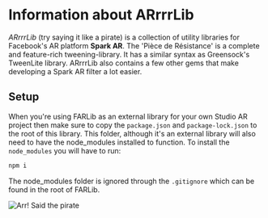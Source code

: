 # Information about ARrrrLib
*ARrrrLib* (try saying it like a pirate) is a collection of utility libraries for Facebook's AR platform **Spark AR**.
The 'Pièce de Résistance' is a complete and feature-rich tweening-library. It has a similar syntax as Greensock's TweenLite library. ARrrrLib also contains a few other gems that make developing a Spark AR filter a lot easier.

## Setup
When you're using FARLib as an external library for your own Studio AR project then make sure to copy the ```package.json``` and ```package-lock.json``` to the root of this library. This folder, although it's an external library will also need to have the node_modules installed to function. To install the ```node_modules``` you will have to run:
```javascript
npm i
```
The node_modules folder is ignored through the ```.gitignore``` which can be found in the root of FARLib.

![Arr! Said the pirate](https://github.com/ypmits/ARrrrLib/blob/develop/images/pirate.png?raw=true)
